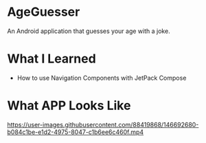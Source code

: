 # AgeGuesser
An Android application that guesses your age with a joke. 

# What I Learned

* How to use Navigation Components with JetPack Compose

# What APP Looks Like
https://user-images.githubusercontent.com/88419868/146692680-b084c1be-e1d2-4975-8047-c1b6ee6c460f.mp4

